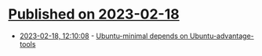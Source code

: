# [Published on 2023-02-18](index.md)

* [2023-02-18, 12:10:08](https://news.ycombinator.com/item?id=34846287) - [Ubuntu-minimal depends on Ubuntu-advantage-tools](https://bugs.launchpad.net/ubuntu/+source/ubuntu-meta/+bug/1930914)
